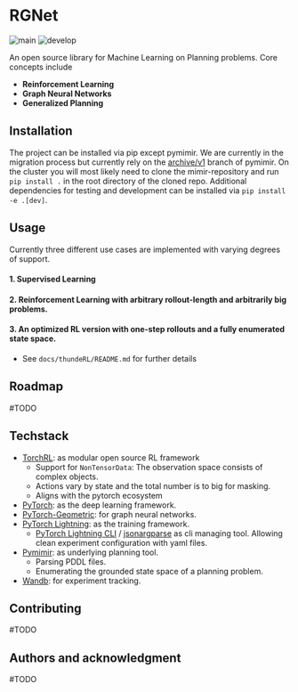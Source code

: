 # RGNet
![main](https://git.rwth-aachen.de/i6/general/rgnet/badges/main/pipeline.svg?key_text=main&key_width=50)
![develop](https://git.rwth-aachen.de/i6/general/rgnet/badges/develop/pipeline.svg?key_text=dev&key_width=50)

An open source library for Machine Learning on Planning problems.
Core concepts include

- **Reinforcement Learning**
- **Graph Neural Networks**
- **Generalized Planning**

## Installation

The project can be installed via pip except pymimir. We are currently in the migration
process but currently rely on
the [archive/v1](https://github.com/simon-stahlberg/mimir/tree/archive/v1) branch of
pymimir.
On the cluster you will most likely need to clone the mimir-repository and
run `pip install .` in the root directory of the cloned repo.
Additional dependencies for testing and development can be installed via `pip install
-e .[dev]`.

## Usage

Currently three different use cases are implemented with varying degrees of support.

#### 1. Supervised Learning

#### 2. Reinforcement Learning with arbitrary rollout-length and arbitrarily big problems.

#### 3. An optimized RL version with one-step rollouts and a fully enumerated state space.

- See `docs/thundeRL/README.md` for further details

## Roadmap

#TODO

## Techstack

- [TorchRL](https://github.com/pytorch/rl): as modular open source RL framework
  - Support for `NonTensorData`: The observation space consists of complex objects.
  - Actions vary by state and the total number is to big for masking.
  - Aligns with the pytorch ecosystem
- [PyTorch](https://pytorch.org/): as the deep learning framework.
- [PyTorch-Geometric](https://github.com/pyg-team/pytorch_geometric): for graph neural
  networks.
- [PyTorch Lightning](https://www.pytorchlightning.ai/): as the training framework.
  - [PyTorch Lightning CLI](https://lightning.ai/docs/pytorch/stable/cli/lightning_cli.html) / [jsonargparse](https://jsonargparse.readthedocs.io/en/stable/index.html#jsonargparse.ArgumentParser.add_instantiator)
    as cli managing tool. Allowing clean experiment configuration with yaml files.
- [Pymimir](https://github.com/simon-stahlberg/mimir): as underlying planning tool.
  - Parsing PDDL files.
  - Enumerating the grounded state space of a planning problem.
- [Wandb](https://wandb.ai/site): for experiment tracking.

## Contributing

#TODO

## Authors and acknowledgment

#TODO
